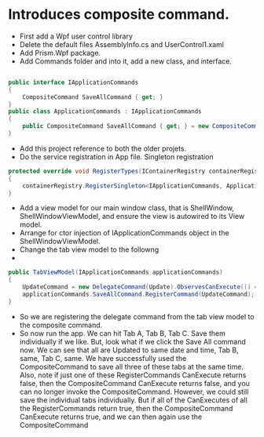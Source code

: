 


# Introduces composite command. 
- First add a Wpf user control library
- Delete the default files AssemblyInfo.cs and UserControl1.xaml 
- Add Prism.Wpf package.
- Add Commands folder and into it, add a new class, and interface.
```cs

public interface IApplicationCommands
{
    CompositeCommand SaveAllCommand { get; }
}
public class ApplicationCommands : IApplicationCommands
{
    public CompositeCommand SaveAllCommand { get; } = new CompositeCommand();
}

``` 

- Add this project reference to both the older projets.
- Do the service registration in App file. Singleton registration

```cs
protected override void RegisterTypes(IContainerRegistry containerRegistry)
{
    containerRegistry.RegisterSingleton<IApplicationCommands, ApplicationCommands>();
}
```
- Add a view model for our main window class, that is ShellWindow, ShellWindowViewModel, and ensure the view is autowired to its View model.
- Arrange for ctor injection of IApplicationCommands object in the ShellWindowViewModel.
- Change the tab view model to the followng
- 
```cs
public TabViewModel(IApplicationCommands applicationCommands)
{
    UpdateCommand = new DelegateCommand(Update).ObservesCanExecute(() => CanUpdate);
    applicationCommands.SaveAllCommand.RegisterCommand(UpdateCommand);
}
``` 

- So we are registering the delegate command from the tab view model to the composite command. 
- So now run the app. We can hit Tab A, Tab B, Tab C. Save them individually if we like. But, look what if we click the Save All command now. We can see that all are Updated to same date and time, Tab B, same, Tab C, same. We have successfully used the CompositeCommand to save all three of these tabs at the same time. Also, note if just one of these RegisterCommands CanExecute returns false, then the CompositeCommand CanExecute returns false, and you can no longer invoke the CompositeCommand. However, we could still save the individual tabs individually. But if all of the CanExecutes of all the RegisterCommands return true, then the CompositeCommand CanExecute returns true, and we can then again use the CompositeCommand
